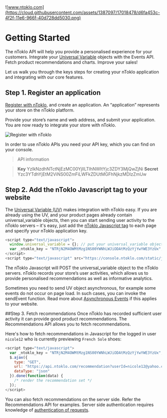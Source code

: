 ![www.ntoklo.com](https://cloud.githubusercontent.com/assets/1387097/17018478/d6fa453c-4f2f-11e6-966f-40d728dd5030.png)

# Getting Started

The nToklo API will help you provide a personalised experience for your customers. Integrate your [Universal Variable](http://docs.qubitproducts.com/uv/intro/) objects with the Events API. Fetch product recommendations and charts. Improve your sales!

Let us walk you through the keys steps for creating your nToklo application and integrating with our core features.

## Step 1. Register an application
[Register with nToklo](http://console.ntoklo.com/register), and create an application. An “application” represents your store on the nToklo platform.

Provide your store’s name and web address, and submit your application. You are now ready to integrate your store with nToklo.

![Register with nToklo](https://cloud.githubusercontent.com/assets/1387097/17016906/20acf276-4f29-11e6-8ad7-b805a9c71873.gif)

In order to use nToklo APIs you need your API key, which you can find on your console.

> API information

> **Key**  YzlkNzdhNTctNjEzMC00YjllLTlhNWItYjc3ZDY3MjQwZjNi
>**Secret** Yzc3YTdhYjEtM2ViNS00ZmFiLWFkZDUtMGFhNjkzMDIzZmUw

## Step 2. Add the nToklo Javascript tag to your website
The [Universal Variable (UV)]((http://docs.qubitproducts.com/uv/intro/)) makes integration with nToklo easy. If you are already using the UV, and your product pages already contain universal_variable objects, then you can start sending user activity to the nToklo servers – it's easy, just add the [nToklo Javascript tag](/doc/api/js.md) to each page and specify your nToklo application key.

```javascript
<script type="text/javascript">
  window.universal_variable = {}; // put your universal_variable object here
  var _ntoklo_key = "NTRjN2M4OWMtMzg1NS00YWNhLWJiODAtMzQzYjYwYWE3YzUx";
</script>
<script type="text/javascript" src="https://console.ntoklo.com/static/js/ntoklo.js"></script>
```

The nToklo Javascript will POST the universal_variable object to the nToklo servers. nToklo records your store’s user activities, which allows us to provide personalised recommendations as well as informative analytics.

Sometimes you need to send UV object asynchronous, for example some events do not occur on page load. In such cases, you can invoke the sendEvent function. Read more about [Asynchronous Events](async_events.md) if this applies to your website.

##Step 3. Fetch recommendations
Once nToklo has recorded sufficient user activity it can provide good product recommendations. The Recommendations API allows you to fetch recommendations.

Here's how to fetch recommendations in Javascript for the logged in user `nicole12` who is currently previewing `French Sole` shoes:
```javascript
<script type="text/javascript">
  var _ntoklo_key = "NTRjN2M4OWMtMzg1NS00YWNhLWJiODAtMzQzYjYwYWE3YzUx";
  $.ajax({
    type: "GET",
    url: "https://api.ntoklo.com/recommendation?userId=nicole12@yahoo.com&productId=frenchsole_10201&client_key=" + _ntoklo_key,
    dataType: "json"
  }).done(function(data) {
    /* render the recommendation set */
  });
</script>
```
You can also fetch recommendations on the server side. Refer the Recommendations API for examples. Server side authentication requires knowledge of [authentication of requests](auth.md).



